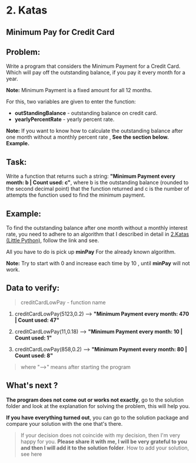 # 2. Katas

## Minimum Pay for Credit Card

## Problem:

Write a program that considers the Minimum Payment for a Credit Card. Which will pay off the outstanding balance, if you pay it every month for a year.

__Note:__ Minimum Payment is a fixed amount for all 12 months.

For this, two variables are given to enter the function:

 - __outStandingBalance__ - outstanding balance on credit card.
 - __yearlyPercentRate__ - yearly percent rate.

 __Note:__ If you want to know how to calculate the outstanding balance after one month without a monthly percent rate , __See the section below. Example.__

## Task:

Write a function that returns such a string: __"Minimum Payment every month: b | Count used: c"__, where b is the outstanding balance (rounded to the second decimal point) that the function returned and c is the number of attempts the function used to find the minimum payment.

## Example:

To find the outstanding balance after one month without a monthly interest rate, you need to adhere to an algorithm that I described in detail in [2.Katas (Little Python)](https://github.com/gopjak36/pythonkata/tree/master/en/Python%20Katas/1.%20Little%20Python/2.%20Katas#example), follow the link and see.

All you have to do is pick up __minPay__ For the already known algorithm.

__Note:__ Try to start with 0 and increase each time by 10 , until __minPay__ will not work.

## Data to verify:

> creditCardLowPay - function name

1. creditCardLowPay(5123,0.2) --> __"Minimum Payment every month: 470 | Count used: 47"__

2. creditCardLowPay(11,0.18) --> __"Minimum Payment every month: 10 | Count used: 1"__

3. creditCardLowPay(858,0.2) --> __"Minimum Payment every month: 80 | Count used: 8"__

> where "-->" means after starting the program

## What's next ?

__The program does not come out or works not exactly__, go to the solution folder and look at the explanation for solving the problem, this will help you.

__If you have everything turned out__, you can go to the solution package and compare your solution with the one that's there.

> If your decision does not coincide with my decision, then I'm very happy for you. __Please share it with me, I will be very grateful to you and then I will add it to the solution folder__. How to add your solution, see here
